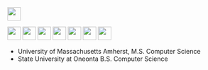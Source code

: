 
<img src = 'https://github.com/MarikIshtar007/MarikIshtar007/blob/master/images/python2.png' width='30'/> 

<img src = 'https://github.com/MarikIshtar007/MarikIshtar007/blob/master/images/cpp.svg' width='30'/> <img src = 'https://github.com/MarikIshtar007/MarikIshtar007/blob/master/images/js.svg' height='30'/>   <img src = 'https://github.com/MarikIshtar007/MarikIshtar007/blob/master/images/java.svg' width='30'/>  <img src='https://github.com/MarikIshtar007/MarikIshtar007/blob/master/images/html.svg' width='30'/>  <img src = 'https://github.com/MarikIshtar007/MarikIshtar007/blob/master/images/css.svg' width='30'/>  <img src = 'https://github.com/MarikIshtar007/MarikIshtar007/blob/master/images/kotlin.svg' width='30'/> <img src = 'https://github.com/MarikIshtar007/MarikIshtar007/blob/master/images/c-original.svg' width='30'/> 

* University of Massachusetts Amherst, M.S. Computer Science
* State University at Oneonta B.S. Computer Science
